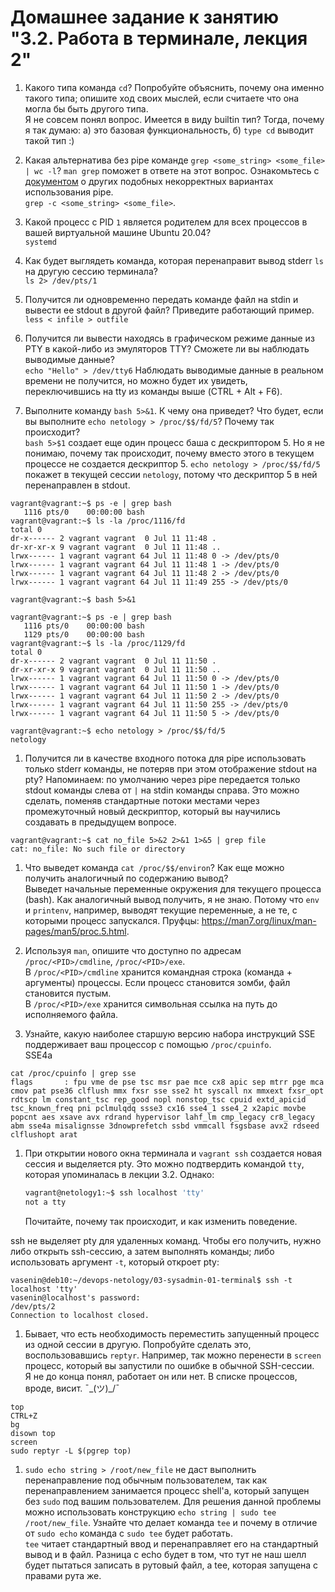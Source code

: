 # Домашнее задание к занятию "3.2. Работа в терминале, лекция 2"

1. Какого типа команда `cd`? Попробуйте объяснить, почему она именно такого типа; опишите ход своих мыслей, если считаете что она могла бы быть другого типа.  
Я не совсем понял вопрос. Имеется в виду builtin тип? Тогда, почему я так думаю: a) это базовая функциональность, б) `type cd` выводит такой тип  :)

1. Какая альтернатива без pipe команде `grep <some_string> <some_file> | wc -l`? `man grep` поможет в ответе на этот вопрос. Ознакомьтесь с [документом](http://www.smallo.ruhr.de/award.html) о других подобных некорректных вариантах использования pipe.  
`grep -c <some_string> <some_file>`.

1. Какой процесс с PID `1` является родителем для всех процессов в вашей виртуальной машине Ubuntu 20.04?  
`systemd`

1. Как будет выглядеть команда, которая перенаправит вывод stderr `ls` на другую сессию терминала?  
`ls 2> /dev/pts/1`

1. Получится ли одновременно передать команде файл на stdin и вывести ее stdout в другой файл? Приведите работающий пример.  
`less < infile > outfile`

1. Получится ли вывести находясь в графическом режиме данные из PTY в какой-либо из эмуляторов TTY? Сможете ли вы наблюдать выводимые данные?  
`echo "Hello" > /dev/tty6`
Наблюдать выводимые данные в реальном времени не получится, но можно будет их увидеть, переключившись на tty из команды выше (CTRL + Alt + F6).

1. Выполните команду `bash 5>&1`. К чему она приведет? Что будет, если вы выполните `echo netology > /proc/$$/fd/5`? Почему так происходит?  
`bash 5>$1` создает еще один процесс баша с дескриптором 5. Но я не понимаю, почему так происходит, почему вместо этого в текущем процессе не создается дескриптор 5. 
`echo netology > /proc/$$/fd/5` покажет в текущей сессии `netology`, потому что дескриптор 5 в ней перенаправлен в stdout.  
```
vagrant@vagrant:~$ ps -e | grep bash
   1116 pts/0    00:00:00 bash
vagrant@vagrant:~$ ls -la /proc/1116/fd
total 0
dr-x------ 2 vagrant vagrant  0 Jul 11 11:48 .
dr-xr-xr-x 9 vagrant vagrant  0 Jul 11 11:48 ..
lrwx------ 1 vagrant vagrant 64 Jul 11 11:48 0 -> /dev/pts/0
lrwx------ 1 vagrant vagrant 64 Jul 11 11:48 1 -> /dev/pts/0
lrwx------ 1 vagrant vagrant 64 Jul 11 11:48 2 -> /dev/pts/0
lrwx------ 1 vagrant vagrant 64 Jul 11 11:49 255 -> /dev/pts/0

vagrant@vagrant:~$ bash 5>&1

vagrant@vagrant:~$ ps -e | grep bash
   1116 pts/0    00:00:00 bash
   1129 pts/0    00:00:00 bash
vagrant@vagrant:~$ ls -la /proc/1129/fd
total 0
dr-x------ 2 vagrant vagrant  0 Jul 11 11:50 .
dr-xr-xr-x 9 vagrant vagrant  0 Jul 11 11:50 ..
lrwx------ 1 vagrant vagrant 64 Jul 11 11:50 0 -> /dev/pts/0
lrwx------ 1 vagrant vagrant 64 Jul 11 11:50 1 -> /dev/pts/0
lrwx------ 1 vagrant vagrant 64 Jul 11 11:50 2 -> /dev/pts/0
lrwx------ 1 vagrant vagrant 64 Jul 11 11:50 255 -> /dev/pts/0
lrwx------ 1 vagrant vagrant 64 Jul 11 11:50 5 -> /dev/pts/0

vagrant@vagrant:~$ echo netology > /proc/$$/fd/5
netology
```

1. Получится ли в качестве входного потока для pipe использовать только stderr команды, не потеряв при этом отображение stdout на pty? Напоминаем: по умолчанию через pipe передается только stdout команды слева от `|` на stdin команды справа.
Это можно сделать, поменяв стандартные потоки местами через промежуточный новый дескриптор, который вы научились создавать в предыдущем вопросе.  
```
vagrant@vagrant:~$ cat no_file 5>&2 2>&1 1>&5 | grep file
cat: no_file: No such file or directory
```

1. Что выведет команда `cat /proc/$$/environ`? Как еще можно получить аналогичный по содержанию вывод?  
Выведет начальные переменные окружения для текущего процесса (bash).
Как аналогичный вывод получить, я не знаю. Потому что `env` и `printenv`, например, выводят текущие переменные, а не те, с которыми процесс запускался. Пруфцы: https://man7.org/linux/man-pages/man5/proc.5.html.

1. Используя `man`, опишите что доступно по адресам `/proc/<PID>/cmdline`, `/proc/<PID>/exe`.  
В `/proc/<PID>/cmdline` хранится командная строка (команда + аргументы) процессы. Если процесс становится зомби, файл становится пустым.  
В `/proc/<PID>/exe` хранится символьная ссылка на путь до исполняемого файла.

1. Узнайте, какую наиболее старшую версию набора инструкций SSE поддерживает ваш процессор с помощью `/proc/cpuinfo`.  
SSE4a
```
cat /proc/cpuinfo | grep sse
flags		: fpu vme de pse tsc msr pae mce cx8 apic sep mtrr pge mca cmov pat pse36 clflush mmx fxsr sse sse2 ht syscall nx mmxext fxsr_opt rdtscp lm constant_tsc rep_good nopl nonstop_tsc cpuid extd_apicid tsc_known_freq pni pclmulqdq ssse3 cx16 sse4_1 sse4_2 x2apic movbe popcnt aes xsave avx rdrand hypervisor lahf_lm cmp_legacy cr8_legacy abm sse4a misalignsse 3dnowprefetch ssbd vmmcall fsgsbase avx2 rdseed clflushopt arat
```

1. При открытии нового окна терминала и `vagrant ssh` создается новая сессия и выделяется pty. Это можно подтвердить командой `tty`, которая упоминалась в лекции 3.2. Однако:

    ```bash
	vagrant@netology1:~$ ssh localhost 'tty'
	not a tty
    ```

	Почитайте, почему так происходит, и как изменить поведение.  

ssh не выделяет pty для удаленных команд. Чтобы его получить, нужно либо открыть ssh-сессию, а затем выполнять команды; либо использовать аргумент `-t`, который откроет pty:
```
vasenin@deb10:~/devops-netology/03-sysadmin-01-terminal$ ssh -t localhost 'tty'
vasenin@localhost's password: 
/dev/pts/2
Connection to localhost closed.
```

1. Бывает, что есть необходимость переместить запущенный процесс из одной сессии в другую. Попробуйте сделать это, воспользовавшись `reptyr`. Например, так можно перенести в `screen` процесс, который вы запустили по ошибке в обычной SSH-сессии.  
Я не до конца понял, работает он или нет. В списке процессов, вроде, висит. ¯\_(ツ)_/¯
```
top
CTRL+Z
bg
disown top
screen
sudo reptyr -L $(pgrep top)
```

1. `sudo echo string > /root/new_file` не даст выполнить перенаправление под обычным пользователем, так как перенаправлением занимается процесс shell'а, который запущен без `sudo` под вашим пользователем. Для решения данной проблемы можно использовать конструкцию `echo string | sudo tee /root/new_file`. Узнайте что делает команда `tee` и почему в отличие от `sudo echo` команда с `sudo tee` будет работать.  
`tee` читает стандартный ввод и перенаправляет его на стандартный вывод и в файл. Разница с echo будет в том, что тут не наш шелл будет пытаться записать в рутовый файл, а tee, которая запущена с правами рута же.
